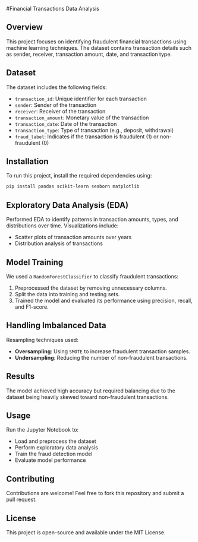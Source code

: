 #Financial Transactions Data Analysis

## Overview
This project focuses on identifying fraudulent financial transactions using machine learning techniques. The dataset contains transaction details such as sender, receiver, transaction amount, date, and transaction type.

## Dataset
The dataset includes the following fields:
- `transaction_id`: Unique identifier for each transaction
- `sender`: Sender of the transaction
- `receiver`: Receiver of the transaction
- `transaction_amount`: Monetary value of the transaction
- `transaction_date`: Date of the transaction
- `transaction_type`: Type of transaction (e.g., deposit, withdrawal)
- `fraud_label`: Indicates if the transaction is fraudulent (1) or non-fraudulent (0)

## Installation
To run this project, install the required dependencies using:

```bash
pip install pandas scikit-learn seaborn matplotlib
```

## Exploratory Data Analysis (EDA)
Performed EDA to identify patterns in transaction amounts, types, and distributions over time. Visualizations include:
- Scatter plots of transaction amounts over years
- Distribution analysis of transactions

## Model Training
We used a `RandomForestClassifier` to classify fraudulent transactions:
1. Preprocessed the dataset by removing unnecessary columns.
2. Split the data into training and testing sets.
3. Trained the model and evaluated its performance using precision, recall, and F1-score.

## Handling Imbalanced Data
Resampling techniques used:
- **Oversampling**: Using `SMOTE` to increase fraudulent transaction samples.
- **Undersampling**: Reducing the number of non-fraudulent transactions.

## Results
The model achieved high accuracy but required balancing due to the dataset being heavily skewed toward non-fraudulent transactions.

## Usage
Run the Jupyter Notebook to:
- Load and preprocess the dataset
- Perform exploratory data analysis
- Train the fraud detection model
- Evaluate model performance

## Contributing
Contributions are welcome! Feel free to fork this repository and submit a pull request.

## License
This project is open-source and available under the MIT License.
